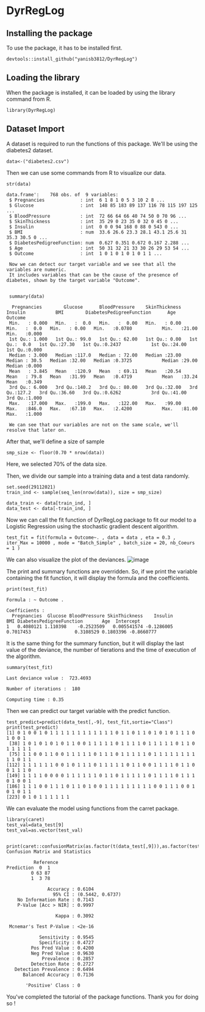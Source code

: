 # DyrRegLog

## Installing the package
To use the package, it has to be installed first.

```
devtools::install_github("yanisb3812/DyrRegLog")
```

## Loading the library
When the package is installed, it can be loaded by using the library command from R.

```
library(DyrRegLog)
```

## Dataset Import

A dataset is required to run the functions of this package. We'll be using the diabetes2 dataset.

```
data<-("diabetes2.csv")
```

Then we can use some commands from R to visualize our data.

```
str(data)

data.frame':	768 obs. of  9 variables:
 $ Pregnancies             : int  6 1 8 1 0 5 3 10 2 8 ...
 $ Glucose                 : int  148 85 183 89 137 116 78 115 197 125 ...
 $ BloodPressure           : int  72 66 64 66 40 74 50 0 70 96 ...
 $ SkinThickness           : int  35 29 0 23 35 0 32 0 45 0 ...
 $ Insulin                 : int  0 0 0 94 168 0 88 0 543 0 ...
 $ BMI                     : num  33.6 26.6 23.3 28.1 43.1 25.6 31 35.3 30.5 0 ...
 $ DiabetesPedigreeFunction: num  0.627 0.351 0.672 0.167 2.288 ...
 $ Age                     : int  50 31 32 21 33 30 26 29 53 54 ...
 $ Outcome                 : int  1 0 1 0 1 0 1 0 1 1 ...
 
 Now we can detect our target variable and we see that all the variables are numeric.
 It includes variables that can be the cause of the presence of diabetes, shown by the target variable "Outcome".
 
 
 summary(data)
 
  Pregnancies        Glucose      BloodPressure    SkinThickness      Insulin           BMI        DiabetesPedigreeFunction      Age           Outcome     
 Min.   : 0.000   Min.   :  0.0   Min.   :  0.00   Min.   : 0.00   Min.   :  0.0   Min.   : 0.00   Min.   :0.0780           Min.   :21.00   Min.   :0.000  
 1st Qu.: 1.000   1st Qu.: 99.0   1st Qu.: 62.00   1st Qu.: 0.00   1st Qu.:  0.0   1st Qu.:27.30   1st Qu.:0.2437           1st Qu.:24.00   1st Qu.:0.000  
 Median : 3.000   Median :117.0   Median : 72.00   Median :23.00   Median : 30.5   Median :32.00   Median :0.3725           Median :29.00   Median :0.000  
 Mean   : 3.845   Mean   :120.9   Mean   : 69.11   Mean   :20.54   Mean   : 79.8   Mean   :31.99   Mean   :0.4719           Mean   :33.24   Mean   :0.349  
 3rd Qu.: 6.000   3rd Qu.:140.2   3rd Qu.: 80.00   3rd Qu.:32.00   3rd Qu.:127.2   3rd Qu.:36.60   3rd Qu.:0.6262           3rd Qu.:41.00   3rd Qu.:1.000  
 Max.   :17.000   Max.   :199.0   Max.   :122.00   Max.   :99.00   Max.   :846.0   Max.   :67.10   Max.   :2.4200           Max.   :81.00   Max.   :1.000
 
 We can see that our variables are not on the same scale, we'll resolve that later on.
 ```
 After that, we'll define a size of sample
 
 ```
 smp_size <- floor(0.70 * nrow(data))
 ```
 Here, we selected 70% of the data size.
 
 Then, we divide our sample into a training data and a test data randomly.
 
 ```
 set.seed(29112021)
 train_ind <- sample(seq_len(nrow(data)), size = smp_size)

 data_train <- data[train_ind, ]
 data_test <- data[-train_ind, ]
 ```

Now we can call the fit function of DyrRegLog package to fit our model to a Logistic Regression using the stochastic gradient descent algorithm.
```
test_fit = fit(formula = Outcome~. , data = data , eta = 0.3 , iter_Max = 10000 , mode = "Batch_Simple" , batch_size = 20, nb_Coeurs = 1 )
```
We can also visualize the plot of the deviances.
![image](https://user-images.githubusercontent.com/72911055/143915963-6803e291-85b4-4ef8-a339-8e311ca79d3d.png)


The print and summary functions are overridden.
So, if we print the variable containing the fit function, it will display the formula and the coefficients.
```
print(test_fit)

Formula : ~ Outcome . 

Coefficients : 
  Pregnancies  Glucose BloodPressure SkinThickness    Insulin       BMI DiabetesPedigreeFunction       Age  Intercept
1   0.4080121 1.110398    -0.2523509   0.005541574 -0.1286005 0.7017453                0.3108529 0.1803396 -0.8660777
```
It is the same thing for the summary function, but it will display the last value of 
the deviance, the number of tierations and the time of execution of the algorithm.
```
summary(test_fit)

Last deviance value :  723.4693 

Number of iterations :  180 

Computing time : 0.35
```

Then we can predict our target variable with the predict function.
```
test_predict=predict(data_test[,-9], test_fit,sortie="Class")
print(test_predict)
[1] 0 1 0 0 1 0 1 1 1 1 1 1 1 1 1 1 1 1 0 1 1 0 1 1 0 1 0 1 0 1 1 1 0 1 0 0 1
 [38] 1 0 1 0 1 0 1 0 1 1 0 0 1 1 1 1 1 0 1 1 1 1 0 1 1 1 1 1 0 1 1 0 1 1 1 1 1
 [75] 1 1 0 0 1 1 0 0 1 1 1 1 1 0 1 1 1 0 1 1 1 1 1 0 1 1 1 1 1 1 1 1 1 1 0 1 1
[112] 1 1 1 1 1 1 0 0 1 0 1 1 1 0 1 1 1 1 1 0 1 1 0 0 1 1 1 1 0 1 1 0 0 1 1 1 0
[149] 1 1 1 1 0 0 0 0 1 1 1 1 1 1 0 1 1 0 1 1 1 1 1 0 1 1 1 1 0 1 1 1 0 1 0 0 1
[186] 1 1 1 0 0 1 1 1 0 1 1 0 1 0 0 1 1 1 1 1 1 1 1 1 0 0 1 1 1 0 0 1 0 1 0 1 1
[223] 0 1 0 1 1 1 1 1 1
```
We can evaluate the model using functions from the carret package.

```
library(caret)
test_val=data_test[9]
test_val=as.vector(test_val)


print(caret::confusionMatrix(as.factor(t(data_test[,9])),as.factor(test_predict)))
Confusion Matrix and Statistics

          Reference
Prediction  0  1
         0 63 87
         1  3 78
                                          
               Accuracy : 0.6104          
                 95% CI : (0.5442, 0.6737)
    No Information Rate : 0.7143          
    P-Value [Acc > NIR] : 0.9997          
                                          
                  Kappa : 0.3092          
                                          
 Mcnemar's Test P-Value : <2e-16          
                                          
            Sensitivity : 0.9545          
            Specificity : 0.4727          
         Pos Pred Value : 0.4200          
         Neg Pred Value : 0.9630          
             Prevalence : 0.2857          
         Detection Rate : 0.2727          
   Detection Prevalence : 0.6494          
      Balanced Accuracy : 0.7136          
                                          
       'Positive' Class : 0  
```

You've completed  the tutorial of the package functions. 
Thank you for doing so !
